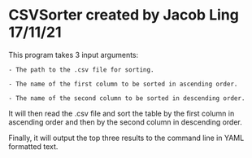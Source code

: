 # CSVSorter created by Jacob Ling 17/11/21

This program takes 3 input arguments:

    - The path to the .csv file for sorting.
    
    - The name of the first column to be sorted in ascending order.
    
    - The name of the second column to be sorted in descending order.


It will then read the .csv file and sort the table by the first column in ascending order and then by the second column in descending order.

Finally, it will output the top three results to the command line in YAML formatted text.
